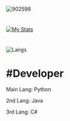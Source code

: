 


![902598](https://cdn.ghost143.de/profile.gif)
#
[![My Stats](https://github-readme-stats.vercel.app/api?username=DieserGhost)](https://ghost143.de/CookieClick/)
#
![Langs](https://github-readme-stats.vercel.app/api/top-langs?username=DieserGhost&show_icons=true&theme=tokyonight&layout=compact)


#  #Developer

Main Lang: Python


2nd Lang: Java


3rd Lang: C#

#
                                             
